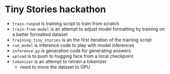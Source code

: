 # Tiny Stories hackathon
* `train-runpod` is training script to train from scratch
* `train-from-model` is an attempt to adjust model formatting by training on a better formatted dataset
* `training_tiny_stories` is an the first iteration of the training script
* `run_model` is inference code to play with model inferences
* `inference.py` is generation code for generating answers
* `upload` is to push to hugging face from a local checkpoint
* `tokenizer` is an attempt to retrain a tokenizer
    * need to move the dataset to GPU